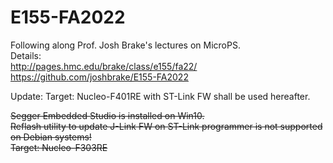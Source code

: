 # E155-FA2022
Following along Prof. Josh Brake's lectures on MicroPS.  
Details:  
http://pages.hmc.edu/brake/class/e155/fa22/  
https://github.com/joshbrake/E155-FA2022  

Update: 
Target: Nucleo-F401RE with ST-Link FW shall be used hereafter.

~~Segger Embedded Studio is installed on Win10.  
Reflash utility to update J-Link FW on ST-Link programmer is not supported on Debian systems!~~  
~~Target: Nucleo-F303RE~~  

